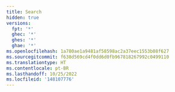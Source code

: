 ```yaml
---
title: Search
hidden: true
versions:
  fpt: '*'
  ghec: '*'
  ghes: '*'
  ghae: '*'
ms.openlocfilehash: 1a780ae1a9481af58598ac2a37eec1553b08f627
ms.sourcegitcommit: f638d569cd4f0dd6d0fb967818267992c0499110
ms.translationtype: HT
ms.contentlocale: pt-BR
ms.lasthandoff: 10/25/2022
ms.locfileid: '148107776'
---
```


